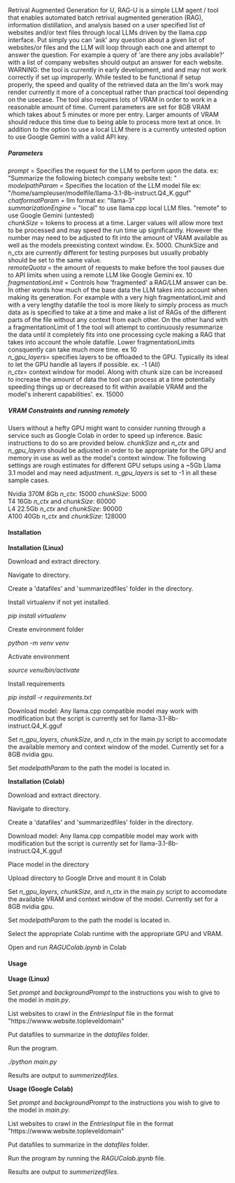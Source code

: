 Retrival Augmented Generation for U, RAG-U is a simple LLM agent / tool that enables automated batch retrival augmented generation (RAG), information distillation, and analysis based on a user specified list of websites and/or text files through local LLMs driven by the llama.cpp interface. Put simply you can 'ask' any question about a given list of websites/or files and the LLM will loop through each one and attempt to answer the question. For example a query of 'are there any jobs available?' with a list of company websites should output an answer for each website.  WARNING: the tool is currently in early development, and and may not work correctly if set up improperly. While tested to be functional if setup properly, the speed and quality of the retrieved data an the llm's work may render currently it more of a conceptual rather than practical tool depending on the usecase. The tool also requires lots of VRAM in order to work in a reasonable amount of time. Current parameters are set for 8GB VRAM which takes about 5 minutes or more per entry. Larger amounts of VRAM should reduce this time due to being able to process more text at once. In addition to the option to use a local LLM there is a currently untested option to use Google Gemini with a valid API key. 


#####  Parameters

*prompt* = Specifies the request for the LLM to perform upon the data. ex: "Summarize the following biotech company website text: "<br>
*modelpathParam* = Specifies the location of the LLM model file ex: "/home/sampleuser/modelfile/llama-3.1-8b-instruct.Q4_K.gguf"<br>
*chatformatParam* = llm format ex: "llama-3"<br>
*summarizationEngine* = "local" to use llama.cpp local LLM files. "remote" to use Google Gemini (untested)<br>
*chunkSize* = tokens to process at a time. Larger values will allow more text to be processed and may speed the run time up significantly. However the number may need to be adjusted to fit into the amount of VRAM available as well as the models preexisting context window. Ex. 5000. ChunkSize and n_ctx are currently different for testing purposes but usually probably should be set to the same value.<br>
*remoteQuota* = the amount of requests to make before the tool pauses due to API limits when using a remote LLM like Google Gemini ex. 10<br>
*fragmentationLimit* = Controls how 'fragmented' a RAG/LLM answer can be. In other words how much of the base data the LLM takes into account when making its generation. For example with a very high fragmentationLimit and with a very lengthy datafile the tool is more likely to simply process as much data as is specified to take at a time and make a list of RAGs of the different parts of the file without any context from each other. On the other hand with a fragmentationLimit of 1 the tool will attempt to continuously resummarize the data until it completely fits into one processing cycle making a RAG that takes into account the whole datafile. Lower fragmentationLimits consquently can take much more time. ex 10<br>
*n_gpu_layers*= specifies layers to be offloaded to the GPU. Typically its ideal to let the GPU handle all layers if possible. ex. -1 (All)<br>
*n_ctx*= context window for model. Along with chunk size can be increased to increase the amount of data the tool can process at a time potentially speeding things up or decreased to fit within available VRAM and the model's inherent capabilities'. ex. 15000<br>



#####  VRAM Constraints and running remotely

Users without a hefty GPU might want to consider running through a service such as Google Colab in order to speed up inference. Basic instructions to do so are provided below. *chunkSize* and *n_ctx* and *n_gpu_layers* should be adjusted in order to be appropriate for the GPU and memory in use as well as the model's context window. The following settings are rough estimates for different GPU setups using a ~5Gb Llama 3.1 model and may need adjustment. *n_gpu_layers* is set to -1 in all these sample cases.

Nvidia 370M 8Gb *n_ctx*: 15000 *chunkSize*: 5000<br>
T4 16Gb *n_ctx* and *chunkSize*: 60000<br>
L4 22.5Gb *n_ctx* and *chunkSize*: 90000<br>
A100 40Gb *n_ctx* and *chunkSize*: 128000<br>




#### Installation 

**Installation (Linux)** <br>

Download and extract directory. <br>

Navigate to directory. <br>

Create a 'datafiles' and 'summarizedfiles' folder in the directory. <br>

Install virtualenv if not yet installed. <br>

*pip install virtualenv* <br>

Create environment folder <br>

*python -m venv venv* <br>



Activate environment <br>


*source venv/bin/activate* <br>


Install requirements <br>

*pip install -r requirements.txt* <br>


Download model: Any llama.cpp compatible model may work with modification but the script is currently set for llama-3.1-8b-instruct.Q4_K.gguf <br>


Set *n_gpu_layers*, *chunkSize*, and *n_ctx* in the main.py script to accomodate the available memory and context window of the model. Currently set for a 8GB nvidia gpu. <br>

Set *modelpathParam* to the path the model is located in. <br>



**Installation (Colab)** <br>

Download and extract directory. <br>

Navigate to directory. <br>

Create a 'datafiles' and 'summarizedfiles' folder in the directory. <br>

Download model: Any llama.cpp compatible model may work with modification but the script is currently set for llama-3.1-8b-instruct.Q4_K.gguf <br>

Place model in the directory <br> 

Upload directory to Google Drive and mount it in Colab <br>

Set *n_gpu_layers*, *chunkSize*, and *n_ctx* in the main.py script to accomodate the available VRAM and context window of the model. Currently set for a 8GB nvidia gpu. <br>

Set *modelpathParam* to the path the model is located in. <br>

Select the appropriate Colab runtime with the appropriate GPU and VRAM. <br>

Open and run *RAGUColab.ipynb* in Colab <br>


#### Usage 

**Usage (Linux)** <br>

Set *prompt* and *backgroundPrompt* to the instructions you wish to give to the model in *main.py*. <br>

List websites to crawl in the *EntriesInput* file in the format "ht<span>tps://wwww.website.topleveldomain" <br>

Put datafiles to summarize in the *datafiles* folder. <br>

Run the program. <br>

*./python main.py* <br>

Results are output to *summerizedfiles*. <br>


**Usage (Google Colab)** <br>

Set *prompt* and *backgroundPrompt* to the instructions you wish to give to the model in *main.py*. <br>

List websites to crawl in the *EntriesInput* file in the format "ht<span>tps://wwww.website.topleveldomain" <br>

Put datafiles to summarize in the *datafiles* folder. <br>

Run the program by running the *RAGUColab.ipynb* file. <br>

Results are output to *summerizedfiles*. <br>




